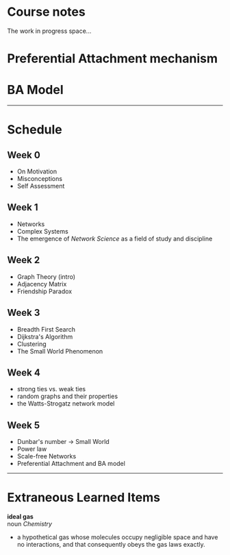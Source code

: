 # Course notes
The work in progress space...

# Preferential Attachment mechanism

# BA Model

-----
# Schedule

## Week 0
- On Motivation
- Misconceptions
- Self Assessment

## Week 1
- Networks
- Complex Systems
- The emergence of *Network Science* as a field of study and discipline

## Week 2
- Graph Theory (intro)
- Adjacency Matrix
- Friendship Paradox

## Week 3
- Breadth First Search
- Dijkstra's Algorithm
- Clustering
- The Small World Phenomenon

## Week 4
- strong ties vs. weak ties
- random graphs and their properties
- the Watts-Strogatz network model

## Week 5
- Dunbar's number -> Small World
- Power law
- Scale-free Networks
- Preferential Attachment and BA model

-----

# Extraneous Learned Items

**ideal gas**   
noun *Chemistry*   
- a hypothetical gas whose molecules occupy negligible space and have no interactions, and that consequently obeys the gas laws exactly.
